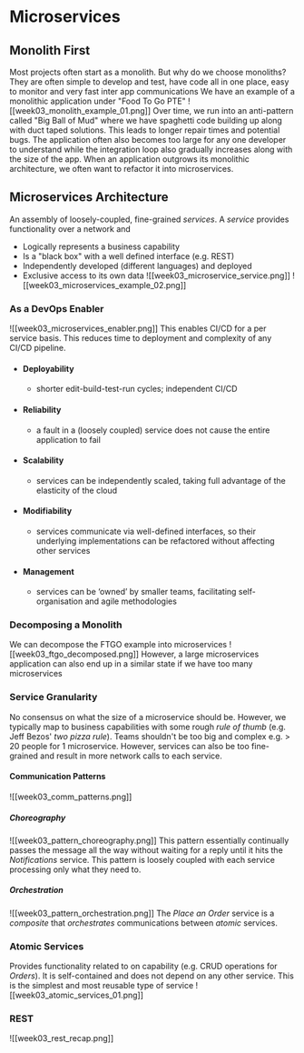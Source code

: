 # Microservices
## Monolith First
Most projects often start as a monolith. But why do we choose monoliths?
They are often simple to develop and test, have code all in one place, easy to monitor and very fast inter app communications
We have an example of a monolithic application under "Food To Go PTE"
![[week03_monolith_example_01.png]]
Over time, we run into an anti-pattern called "Big Ball of Mud" where we have spaghetti code building up along with duct taped solutions. This leads to longer repair times and potential bugs.
The application often also becomes too large for any one developer to understand while the integration loop also gradually increases along with the size of the app.
When an application outgrows its monolithic architecture, we often want to refactor it into microservices.
## Microservices Architecture
An assembly of loosely-coupled, fine-grained _services_.
A _service_ provides functionality over a network and
- Logically represents a business capability
- Is a "black box" with a well defined interface (e.g. REST)
- Independently developed (different languages) and deployed
- Exclusive access to its own data
![[week03_microservice_service.png]]
![[week03_microservices_example_02.png]]
### As a DevOps Enabler
![[week03_microservices_enabler.png]]
This enables CI/CD for a per service basis. This reduces time to deployment and complexity of any CI/CD pipeline.
- #### Deployability
	- shorter edit-build-test-run cycles; independent CI/CD
- #### Reliability
	-   a fault in a (loosely coupled) service does not cause the entire application to fail
- #### Scalability
	- services can be independently scaled, taking full advantage of the elasticity of the cloud
- #### Modifiability
	- services communicate via well-defined interfaces, so their underlying implementations can be refactored without affecting other services
- #### Management
	- services can be ‘owned’ by smaller teams, facilitating self-organisation and agile methodologies
### Decomposing a Monolith
We can decompose the FTGO example into microservices
![[week03_ftgo_decomposed.png]]
However, a large microservices application can also end up in a similar state if we have too many microservices
### Service Granularity
No consensus on what the size of a microservice should be. However, we typically map to business capabilities with some rough _rule of thumb_ (e.g. Jeff Bezos' *two pizza rule*).
Teams shouldn't be too big and complex e.g. > 20 people for 1 microservice.
However, services can also be too fine-grained and result in more network calls to each service.
#### Communication Patterns
![[week03_comm_patterns.png]]
##### Choreography
![[week03_pattern_choreography.png]]
This pattern essentially continually passes the message all the way without waiting for a reply until it hits the *Notifications* service. This pattern is loosely coupled with each service processing only what they need to.
##### Orchestration
![[week03_pattern_orchestration.png]]
The _Place an Order_ service is a _composite_ that _orchestrates_ communications between _atomic_ services.
### Atomic Services
Provides functionality related to on capability (e.g. CRUD operations for _Orders_). It is self-contained and does not depend on any other service. This is the simplest and most reusable type of service
![[week03_atomic_services_01.png]]
### REST
![[week03_rest_recap.png]]